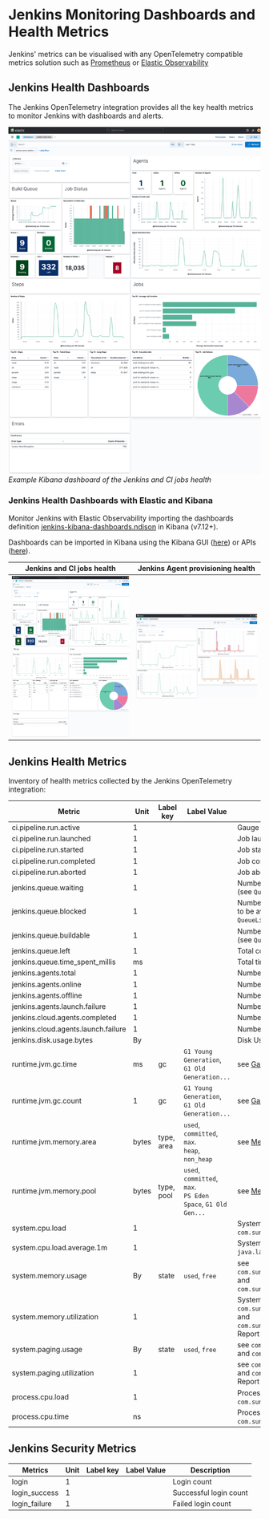# Jenkins Monitoring Dashboards and Health Metrics

Jenkins' metrics can be visualised with any OpenTelemetry compatible metrics solution such as [Prometheus](https://prometheus.io/) or [Elastic Observability](https://www.elastic.co/observability)

## Jenkins Health Dashboards

The Jenkins OpenTelemetry integration provides all the key health metrics to monitor Jenkins with dashboards and alerts.

![Jenkins health dashboard](https://raw.githubusercontent.com/jenkinsci/opentelemetry-plugin/master/docs/images/kibana_jenkins_overview_dashboard.png)
_Example Kibana dashboard of the Jenkins and CI jobs health_

### Jenkins Health Dashboards with Elastic and Kibana

Monitor Jenkins with Elastic Observability importing the dashboards definition [jenkins-kibana-dashboards.ndjson](https://github.com/jenkinsci/opentelemetry-plugin/blob/master/src/main/kibana/jenkins-kibana-dashboards.ndjson) in Kibana (v7.12+).

Dashboards can be imported in Kibana using the Kibana GUI ([here](https://www.elastic.co/guide/en/kibana/7.12/managing-saved-objects.html#managing-saved-objects-export-objects)) or APIs ([here](https://www.elastic.co/guide/en/kibana/current/dashboard-import-api.html)).

|  Jenkins and CI jobs health |  Jenkins Agent provisioning health |
|------------------------------------------------|----------------------------------|
| <img alt="Jenkins Health Dashboard with Elastic Kibana" width="300px" src="https://raw.githubusercontent.com/jenkinsci/opentelemetry-plugin/master/docs/images/kibana_jenkins_overview_dashboard.png" /> | <img alt="Jenkins Agent Provisioning Health Dashboard with Elastic Kibana" width="300px" src="https://raw.githubusercontent.com/jenkinsci/opentelemetry-plugin/master/docs/images/kibana_jenkins_provisioning_dashboard.png" /> |

## Jenkins Health Metrics

Inventory of health metrics collected by the Jenkins OpenTelemetry integration:

| Metric                           | Unit  | Label key  | Label Value       | Description |
|----------------------------------|-------|------------|-------------------|-------------|
| ci.pipeline.run.active           | 1     |            |                   | Gauge of active jobs |
| ci.pipeline.run.launched         | 1     |            |                   | Job launched |
| ci.pipeline.run.started          | 1     |            |                   | Job started |
| ci.pipeline.run.completed        | 1     |            |                   | Job completed |
| ci.pipeline.run.aborted          | 1     |            |                   | Job aborted |
| jenkins.queue.waiting            | 1     |            |                   | Number of tasks in the queue with the status 'buildable' or 'pending' (see `Queue#getUnblockedItems()`) |
| jenkins.queue.blocked            | 1     |            |                   | Number of blocked tasks in the queue. Not that waiting for an executor to be available is not a reason to be counted as blocked. (see `QueueListener#onEnterBlocked - QueueListener#onLeaveBlocked`) |
| jenkins.queue.buildable          | 1     |            |                   | Number of tasks in the queue with the status 'buildable' or 'pending' (see `Queue#getBuildableItems()`) |
| jenkins.queue.left               | 1     |            |                   | Total count of tasks that have been processed |
| jenkins.queue.time_spent_millis  | ms    |            |                   | Total time spent in queue by the tasks that have been processed |
| jenkins.agents.total             | 1     |            |                   | Number of agents|
| jenkins.agents.online            | 1     |            |                   | Number of online agents |
| jenkins.agents.offline           | 1     |            |                   | Number of offline agents |
| jenkins.agents.launch.failure    | 1     |            |                   | Number of failed launched agents |
| jenkins.cloud.agents.completed   | 1     |            |                   | Number of provisioned cloud agents |
| jenkins.cloud.agents.launch.failure | 1  |            |                   | Number of failed cloud agents |
| jenkins.disk.usage.bytes         | By    |            |                   | Disk Usage size |
| runtime.jvm.gc.time              | ms    |  gc        | `G1 Young Generation`, `G1 Old Generation...` | see [GarbageCollectorMXBean](https://docs.oracle.com/en/java/javase/11/docs/api/jdk.management/com/sun/management/GarbageCollectorMXBean.html) |
| runtime.jvm.gc.count             | 1     |  gc        | `G1 Young Generation`, `G1 Old Generation...` | see [GarbageCollectorMXBean](https://docs.oracle.com/en/java/javase/11/docs/api/jdk.management/com/sun/management/GarbageCollectorMXBean.html) |
| runtime.jvm.memory.area          | bytes | type, area | `used`, `committed`, `max`. <br/> `heap`, `non_heap` | see [MemoryUsage](https://docs.oracle.com/en/java/javase/11/docs/api/java.management/java/lang/management/MemoryUsage.html) |
| runtime.jvm.memory.pool          | bytes | type, pool | `used`, `committed`, `max`. <br/> `PS Eden Space`, `G1 Old Gen...` | see [MemoryUsage](https://docs.oracle.com/en/java/javase/11/docs/api/java.management/java/lang/management/MemoryUsage.html) |
| system.cpu.load                  | 1     |            |                  | System CPU load. See `com.sun.management.OperatingSystemMXBean.getSystemCpuLoad` |
| system.cpu.load.average.1m       | 1     |            |                  | System CPU load average 1 minute See `java.lang.management.OperatingSystemMXBean.getSystemLoadAverage` |
| system.memory.usage              | By    | state      | `used`, `free`   | see `com.sun.management.OperatingSystemMXBean.getTotalPhysicalMemorySize` and `com.sun.management.OperatingSystemMXBean.getFreePhysicalMemorySize` |
| system.memory.utilization        | 1     |            |                  | System memory utilization, see `com.sun.management.OperatingSystemMXBean.getTotalPhysicalMemorySize` and `com.sun.management.OperatingSystemMXBean.getFreePhysicalMemorySize`. Report `0%` if no physical memory is discovered by the JVM.|
| system.paging.usage              | By    | state      | `used`, `free`   | see `com.sun.management.OperatingSystemMXBean.getFreeSwapSpaceSize` and `com.sun.management.OperatingSystemMXBean.getTotalSwapSpaceSize` |
| system.paging.utilization        | 1     |            |                  | see `com.sun.management.OperatingSystemMXBean.getFreeSwapSpaceSize` and `com.sun.management.OperatingSystemMXBean.getTotalSwapSpaceSize`. Report `0%` if no swap memory is discovered by the JVM.|
| process.cpu.load                 | 1     |            |                  | Process CPU load. See `com.sun.management.OperatingSystemMXBean.getProcessCpuLoad` |
| process.cpu.time                 | ns    |            |                  | Process CPU time. See `com.sun.management.OperatingSystemMXBean.getProcessCpuTime` |



## Jenkins Security Metrics 

| Metrics                          | Unit  | Label key  | Label Value       | Description            |
|----------------------------------|-------|------------|-------------------|------------------------|
| login                            | 1     |            |                   | Login count            |
| login_success                    | 1     |            |                   | Successful login count |
| login_failure                    | 1     |            |                   | Failed login count     |
